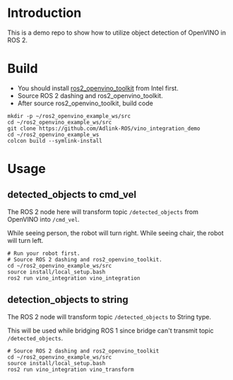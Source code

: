 # Introduction

This is a demo repo to show how to utilize object detection of OpenVINO in ROS 2.

# Build

* You should install [ros2_openvino_toolkit](https://github.com/intel/ros2_openvino_toolkit) from Intel first.
* Source ROS 2 dashing and ros2_openvino_toolkit.
* After source ros2_openvino_toolkit, build code
```
mkdir -p ~/ros2_openvino_example_ws/src
cd ~/ros2_openvino_example_ws/src
git clone https://github.com/Adlink-ROS/vino_integration_demo
cd ~/ros2_openvino_example_ws
colcon build --symlink-install
```

# Usage
## detected_objects to cmd_vel

The ROS 2 node here will transform topic `/detected_objects` from OpenVINO into `/cmd_vel`.

While seeing person, the robot will turn right. While seeing chair, the robot will turn left.

```
# Run your robot first.
# Source ROS 2 dashing and ros2_openvino_toolkit.
cd ~/ros2_openvino_example_ws/src
source install/local_setup.bash
ros2 run vino_integration vino_integration
```

## detection_objects to string

The ROS 2 node will transform topic `/detected_objects` to String type.

This will be used while bridging ROS 1 since bridge can't transmit topic `/detected_objects`.

```
# Source ROS 2 dashing and ros2_openvino_toolkit
cd ~/ros2_openvino_example_ws/src
source install/local_setup.bash
ros2 run vino_integration vino_transform
```
